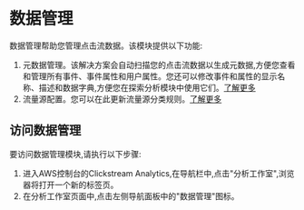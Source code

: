 # 数据管理
数据管理帮助您管理点击流数据。该模块提供以下功能:

1. 元数据管理。该解决方案会自动扫描您的点击流数据以生成元数据,方便您查看和管理所有事件、事件属性和用户属性。您还可以修改事件和属性的显示名称、描述和数据字典,方便您在探索分析模块中使用它们。[了解更多](../data-mgmt/metadata-mgmt.md)
2. 流量源配置。您可以在此更新流量源分类规则。[了解更多](../data-mgmt/traffic-source.md)

## 访问数据管理
要访问数据管理模块,请执行以下步骤:

1. 进入AWS控制台的Clickstream Analytics,在导航栏中,点击"分析工作室",浏览器将打开一个新的标签页。
2. 在分析工作室页面中,点击左侧导航面板中的"数据管理"图标。
